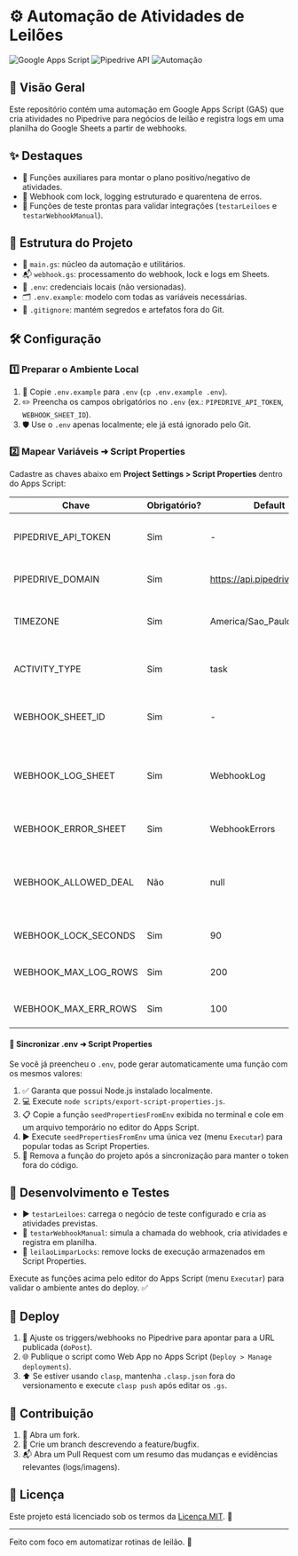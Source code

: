 # ⚙️ Automação de Atividades de Leilões

![Google Apps Script](https://img.shields.io/badge/Google%20Apps%20Script-4285F4?logo=google&logoColor=white)
![Pipedrive API](https://img.shields.io/badge/Pipedrive%20API-00b594?logo=pipedrive&logoColor=white)
![Automação](https://img.shields.io/badge/Automação-Leilões-orange)

## 📌 Visão Geral

Este repositório contém uma automação em Google Apps Script (GAS) que cria atividades no Pipedrive para negócios de leilão e registra logs em uma planilha do Google Sheets a partir de webhooks.

## ✨ Destaques

- 🧭 Funções auxiliares para montar o plano positivo/negativo de atividades.
- 🔁 Webhook com lock, logging estruturado e quarentena de erros.
- 🧪 Funções de teste prontas para validar integrações (`testarLeiloes` e `testarWebhookManual`).

## 🧱 Estrutura do Projeto

- 📄 `main.gs`: núcleo da automação e utilitários.
- 📬 `webhook.gs`: processamento do webhook, lock e logs em Sheets.
- 🧷 `.env`: credenciais locais (não versionadas).
- 🗂️ `.env.example`: modelo com todas as variáveis necessárias.
- 🚫 `.gitignore`: mantém segredos e artefatos fora do Git.

## 🛠️ Configuração

### 1️⃣ Preparar o Ambiente Local

1. 📁 Copie `.env.example` para `.env` (`cp .env.example .env`).
2. ✏️ Preencha os campos obrigatórios no `.env` (ex.: `PIPEDRIVE_API_TOKEN`, `WEBHOOK_SHEET_ID`).
3. 🛡️ Use o `.env` apenas localmente; ele já está ignorado pelo Git.

### 2️⃣ Mapear Variáveis ➜ Script Properties

Cadastre as chaves abaixo em **Project Settings > Script Properties** dentro do Apps Script:

| Chave                | Obrigatório? | Default                      | Descrição                                            |
| -------------------- | ------------ | ---------------------------- | ---------------------------------------------------- |
| PIPEDRIVE_API_TOKEN  | Sim          | -                            | Token de acesso da API do Pipedrive.                 |
| PIPEDRIVE_DOMAIN     | Sim          | https://api.pipedrive.com/v1 | Endpoint base da API opcional.                       |
| TIMEZONE             | Sim          | America/Sao_Paulo            | Timezone usado para cálculos de data.                |
| ACTIVITY_TYPE        | Sim          | task                         | Tipo de atividade criada no Pipedrive.               |
| WEBHOOK_SHEET_ID     | Sim          | -                            | ID da planilha usada para logs.                      |
| WEBHOOK_LOG_SHEET    | Sim          | WebhookLog                   | Nome da aba onde as execuções são registradas.       |
| WEBHOOK_ERROR_SHEET  | Sim          | WebhookErrors                | Nome da aba de erros.                                |
| WEBHOOK_ALLOWED_DEAL | Não          | null                         | ID específico permitido (ou deixe vazio para todos). |
| WEBHOOK_LOCK_SECONDS | Sim          | 90                           | Tempo do lock anti-duplicidade.                      |
| WEBHOOK_MAX_LOG_ROWS | Sim          | 200                          | Limite de linhas de log.                             |
| WEBHOOK_MAX_ERR_ROWS | Sim          | 100                          | Limite de linhas de erro.                            |

#### 🔄 Sincronizar .env ➜ Script Properties

Se você já preencheu o `.env`, pode gerar automaticamente uma função com os mesmos valores:

1. ✅ Garanta que possui Node.js instalado localmente.
2. 💻 Execute `node scripts/export-script-properties.js`.
3. 📋 Copie a função `seedPropertiesFromEnv` exibida no terminal e cole em um arquivo temporário no editor do Apps Script.
4. ▶️ Execute `seedPropertiesFromEnv` uma única vez (menu `Executar`) para popular todas as Script Properties.
5. 🧹 Remova a função do projeto após a sincronização para manter o token fora do código.

## 🧪 Desenvolvimento e Testes

- ▶️ `testarLeiloes`: carrega o negócio de teste configurado e cria as atividades previstas.
- 📡 `testarWebhookManual`: simula a chamada do webhook, cria atividades e registra em planilha.
- 🧼 `leilaoLimparLocks`: remove locks de execução armazenados em Script Properties.

Execute as funções acima pelo editor do Apps Script (menu `Executar`) para validar o ambiente antes do deploy. ✅

## 🚀 Deploy

1. 🔗 Ajuste os triggers/webhooks no Pipedrive para apontar para a URL publicada (`doPost`).
2. 🌐 Publique o script como Web App no Apps Script (`Deploy > Manage deployments`).
3. ⬆️ Se estiver usando `clasp`, mantenha `.clasp.json` fora do versionamento e execute `clasp push` após editar os `.gs`.

## 🤝 Contribuição

1. 🍴 Abra um fork.
2. 🌱 Crie um branch descrevendo a feature/bugfix.
3. 📬 Abra um Pull Request com um resumo das mudanças e evidências relevantes (logs/imagens).

## 📄 Licença

Este projeto está licenciado sob os termos da [Licença MIT](LICENSE). 📝

---

Feito com foco em automatizar rotinas de leilão. 💙
